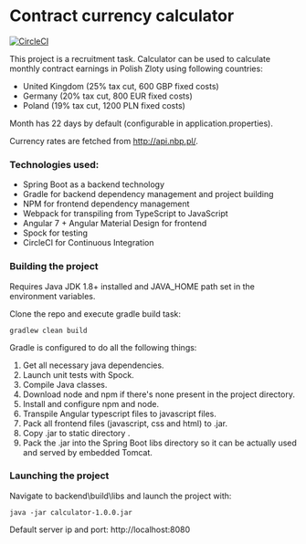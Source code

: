 # Contract currency calculator

[![CircleCI](https://circleci.com/gh/Lukaszpg/zadanie_kalkulator_s/tree/master.svg?style=svg)](https://circleci.com/gh/Lukaszpg/zadanie_kalkulator_s/tree/master)

This project is a recruitment task. Calculator can be used to calculate monthly contract earnings in Polish Zloty using following countries: 

- United Kingdom (25% tax cut, 600 GBP fixed costs)
- Germany (20% tax cut, 800 EUR fixed costs)
- Poland (19% tax cut, 1200 PLN fixed costs)

Month has 22 days by default (configurable in application.properties).

Currency rates are fetched from http://api.nbp.pl/.

### Technologies used: 

- Spring Boot as a backend technology
- Gradle for backend dependency management and project building
- NPM for frontend dependency management
- Webpack for transpiling from TypeScript to JavaScript
- Angular 7 + Angular Material Design for frontend
- Spock for testing
- CircleCI for Continuous Integration

### Building the project

Requires Java JDK 1.8+ installed and JAVA_HOME path set in the environment variables.

Clone the repo and execute gradle build task: 

```
gradlew clean build
```

Gradle is configured to do all the following things: 

1. Get all necessary java dependencies.
2. Launch unit tests with Spock.
3. Compile Java classes.
4. Download node and npm if there's none present in the project directory.
5. Install and configure npm and node.
6. Transpile Angular typescript files to javascript files.
7. Pack all frontend files (javascript, css and html) to .jar.
8. Copy .jar to static directory .
9. Pack the .jar into the Spring Boot libs directory so it can be actually used and served by embedded Tomcat.

### Launching the project

Navigate to backend\build\libs and launch the project with:

```
java -jar calculator-1.0.0.jar
```

Default server ip and port: http://localhost:8080
